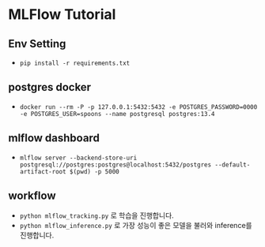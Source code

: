 # MLFlow Tutorial

## Env Setting

- `pip install -r requirements.txt`

## postgres docker

- `docker run --rm -P -p 127.0.0.1:5432:5432 -e POSTGRES_PASSWORD=0000 -e POSTGRES_USER=spoons --name postgresql postgres:13.4`

## mlflow dashboard

- `mlflow server --backend-store-uri postgresql://postgres:postgres@localhost:5432/postgres --default-artifact-root $(pwd) -p 5000`

## workflow

- `python mlflow_tracking.py` 로 학습을 진행합니다.
- `python mlflow_inference.py` 로 가장 성능이 좋은 모델을 불러와 inference를 진행합니다.